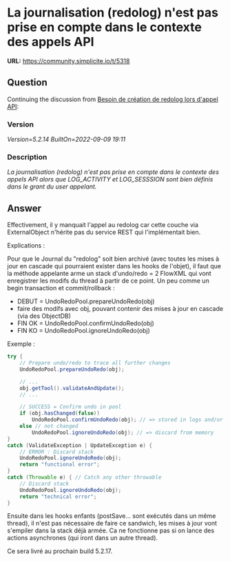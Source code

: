 # La journalisation (redolog) n'est pas prise en compte dans le contexte des appels API

**URL:** https://community.simplicite.io/t/5318

## Question
Continuing the discussion from [Besoin de création de redolog lors d&#x27;appel API](https://community.simplicite.io/t/besoin-de-creation-de-redolog-lors-dappel-api/3191/9):

### Version

*Version=5.2.14 BuiltOn=2022-09-09 19:11*

### Description

*La journalisation (redolog) n'est pas prise en compte dans le contexte des appels API alors que LOG_ACTIVITY et LOG_SESSSION sont bien définis dans le grant du user appelant.*

## Answer
Effectivement, il y manquait l'appel au redolog car cette couche via ExternalObject n'hérite pas du service REST qui l'implémentait bien.

Explications :

Pour que le Journal du "redolog" soit bien archivé (avec toutes les mises à jour en cascade qui pourraient exister dans les hooks de l'objet), il faut que la méthode appelante arme un stack d'undo/redo = 2 FlowXML qui vont enregistrer les modifs du thread à partir de ce point. Un peu comme un begin transaction et commit/rollback :

- DEBUT = UndoRedoPool.prepareUndoRedo(obj)
- faire des modifs avec obj, pouvant contenir des mises à jour en cascade (via des ObjectDB)
- FIN OK = UndoRedoPool.confirmUndoRedo(obj)
- FIN KO = UndoRedoPool.ignoreUndoRedo(obj)

Exemple :

```java
try {
	// Prepare undo/redo to trace all further changes
	UndoRedoPool.prepareUndoRedo(obj);

	// ...
	obj.getTool().validateAndUpdate();
	// ...

	// SUCCESS = Confirm undo in pool
	if (obj.hasChanged(false))
		UndoRedoPool.confirmUndoRedo(obj); // => stored in logs and/or DB
	else // not changed
		UndoRedoPool.ignoreUndoRedo(obj); // => discard from memory
}
catch (ValidateException | UpdateException e) {
	// ERROR : Discard stack
	UndoRedoPool.ignoreUndoRedo(obj);
	return "functional error";
}
catch (Throwable e) { // Catch any other throwable
	// Discard stack
	UndoRedoPool.ignoreUndoRedo(obj);
	return "technical error";
}				
```


Ensuite dans les hooks enfants (postSave... sont exécutés dans un même thread), il n'est pas nécessaire de faire ce sandwich, les mises à jour vont s'empiler dans la stack déjà armée. Ca ne fonctionne pas si on lance des actions asynchrones (qui iront dans un autre thread).

Ce sera livré au prochain build 5.2.17.
